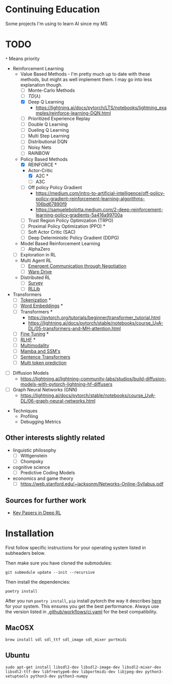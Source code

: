 # Continuing Education

Some projects I'm using to learn AI since my MS

# TODO

`*` Means priority

* Reinforcement Learning
    * Value Based Methods - I'm pretty much up to date with these methods, but might as well implement them. I may go into less explanation though.
        * [ ] Monte-Carlo Methods
        * [ ] $TD(\lambda)$
        * [X] Deep Q Learning
          * https://lightning.ai/docs/pytorch/LTS/notebooks/lightning_examples/reinforce-learning-DQN.html
        * [ ] Prioritized Experience Replay
        * [ ] Double Q Learning
        * [ ] Dueling Q Learning
        * [ ] Multi Step Learning
        * [ ] Distributional DQN
        * [ ] Noisy Nets
        * [ ] RAINBOW
    * Policy Based Methods
        * [X] REINFORCE *
        * Actor-Critic
            * [X] A2C *
            * [ ] A3C
        * [ ] Off policy Policy Gradient
          * https://medium.com/intro-to-artificial-intelligence/off-policy-policy-gradient-reinforcement-learning-algorithms-106bd67890f9
          * https://samuelebolotta.medium.com/2-deep-reinforcement-learning-policy-gradients-5a416a99700a
        * [ ] Trust Region Policy Optimization (TRPO)
        * [ ] Proximal Policy Optimization (PPO) *
        * [ ] Soft Actor Critic (SAC)
        * [ ] Deep Deterministic Policy Gradient (DDPG)
    * Model Based Reinforcement Learning
        * [ ] AlphaZero
    * [ ] Exploration in RL
    * Multi Agent RL
        * [ ] [Emergent Communication through Negotiation](https://arxiv.org/abs/1804.03980)
        * [ ] [Warp Drive](https://lightning.ai/docs/pytorch/LTS/notebooks/lightning_examples/warp-drive.html)
    * Distributed RL
        * [ ] [Survey](https://arxiv.org/pdf/2011.11012)
        * [ ] [RLLib](https://docs.ray.io/en/master/rllib.html)
* Transformers
    * [ ] [Tokenization](https://huggingface.co/learn/nlp-course/en/chapter6/1?fw=pt) *
    * [ ] [Word Embeddings](https://pytorch.org/tutorials/beginner/nlp/word_embeddings_tutorial.html) *
    * [ ] Transformers *
      * https://pytorch.org/tutorials/beginner/transformer_tutorial.html
      * https://lightning.ai/docs/pytorch/stable/notebooks/course_UvA-DL/05-transformers-and-MH-attention.html
    * [ ] [Fine Tuning](https://huggingface.co/learn/nlp-course/en/chapter3/1?fw=pt) *
    * [ ] [RLHF](https://huggingface.co/blog/the_n_implementation_details_of_rlhf_with_ppo) *
    * [ ] [Multimodality](https://lightning.ai/docs/pytorch/stable/notebooks/course_UvA-DL/11-vision-transformer.html)
    * [ ] [Mamba and SSM's](https://towardsdatascience.com/mamba-ssm-theory-and-implementation-in-keras-and-tensorflow-32d6d4b32546)
    * [ ] [Sentence Transformers](https://medium.com/@vipra_singh/building-llm-applications-sentence-transformers-part-3-a9e2529f99c1)
    * [ ] [Multi token prediction](https://arxiv.org/pdf/2404.19737)
* [ ] Diffusion Models
  * https://lightning.ai/lightning-community-labs/studios/build-diffusion-models-with-pytorch-lightning-hf-diffusers
* [ ] Graph Neural Networks (GNN)
  * https://lightning.ai/docs/pytorch/stable/notebooks/course_UvA-DL/06-graph-neural-networks.html
* Techniques
    * Profiling
    * Debugging Metrics

## Other interests slightly related

* linguistic philosophy
  * [ ] Wittgenstein
  * [ ] Chompsky
* cognitive science
  * [ ] Predictive Coding Models
* economics and game theory
  * [ ] https://web.stanford.edu/~jacksonm/Networks-Online-Syllabus.pdf

## Sources for further work

* [Key Papers in Deep RL](https://spinningup.openai.com/en/latest/spinningup/keypapers.html)

# Installation

First follow specific instructions for your operating system listed in subheaders below.

Then make sure you have cloned the submodules:

`git submodule update --init --recursive`

Then install the dependencies:

`poetry install`

After you run `poetry install`, `pip` install pytorch the way it describes [here](https://pytorch.org/get-started/locally/#start-locally) for your system. This ensures you get the best performance. Always use the version listed in [.github/workflows/ci.yaml](.github/workflows/ci.yaml) for the best compatibility.

## MacOSX

`brew install sdl sdl_ttf sdl_image sdl_mixer portmidi`

## Ubuntu

`sudo apt-get install libsdl2-dev libsdl2-image-dev libsdl2-mixer-dev libsdl2-ttf-dev libfreetype6-dev libportmidi-dev libjpeg-dev python3-setuptools python3-dev python3-numpy`
